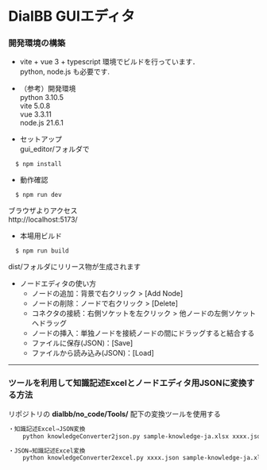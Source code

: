 # DialBB GUIエディタ

### 開発環境の構築
* vite + vue 3 + typescript 環境でビルドを行っています．  
  python, node.js も必要です.  

* （参考）開発環境  
  python 3.10.5  
  vite 5.0.8  
  vue 3.3.11  
  node.js 21.6.1  

* セットアップ  
  gui_editor/フォルダで
```
  $ npm install
```

* 動作確認  
```
  $ npm run dev
```

  ブラウザよりアクセス  
  http://localhost:5173/ 

* 本場用ビルド  
```
  $ npm run build
```
  dist/フォルダにリリース物が生成されます  
  

* ノードエディタの使い方  
  * ノードの追加：背景で右クリック > [Add Node]  
  * ノードの削除：ノードで右クリック > [Delete]  
  * コネクタの接続：右側ソケットを左クリック > 他ノードの左側ソケットへドラッグ  
  * ノードの挿入：単独ノードを接続ノードの間にドラッグすると結合する
  * ファイルに保存(JSON)：[Save]
  * ファイルから読み込み(JSON)：[Load]

-------  
### ツールを利用して知識記述Excelとノードエディタ用JSONに変換する方法
  リポジトリの **dialbb/no_code/Tools/** 配下の変換ツールを使用する
```sh
・知識記述Excel⇒JSON変換
    python knowledgeConverter2json.py sample-knowledge-ja.xlsx xxxx.json

・JSON⇒知識記述Excel変換
    python knowledgeConverter2excel.py xxxx.json sample-knowledge-ja.xlsx
```

